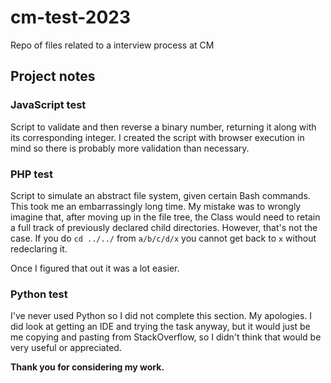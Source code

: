 # cm-test-2023
Repo of files related to a interview process at CM

## Project notes

### JavaScript test
Script to validate and then reverse a binary number, returning it along with its corresponding integer. 
I created the script with browser execution in mind so there is probably more validation than necessary.


### PHP test
Script to simulate an abstract file system, given certain Bash commands. This took me an embarrassingly long time. 
My mistake was to wrongly imagine that, after moving up in the file tree, the Class would need to retain a full track
of previously declared child directories. However, that's not the case. If you do 
`cd ../../` from `a/b/c/d/x` you cannot get back to `x` without redeclaring it.

Once I figured that out it was a lot easier.


### Python test
I've never used Python so I did not complete this section. My apologies. I did look at getting an IDE and trying the
task anyway, but it would just be me copying and pasting from StackOverflow, so I didn't think that would be very 
useful or appreciated.

**Thank you for considering my work.**
